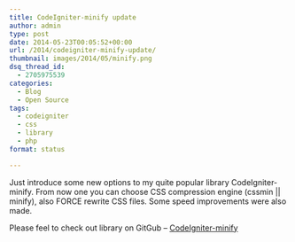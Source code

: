 ```yaml
---
title: CodeIgniter-minify update
author: admin
type: post
date: 2014-05-23T00:05:52+00:00
url: /2014/codeigniter-minify-update/
thumbnail: images/2014/05/minify.png
dsq_thread_id:
  - 2705975539
categories:
  - Blog
  - Open Source
tags:
  - codeigniter
  - css
  - library
  - php
format: status

---
```

Just introduce some new options to my quite popular library CodeIgniter-minify. From now one you can choose CSS compression engine (cssmin || minify), also FORCE rewrite CSS files. Some speed improvements were also made.

Please feel to check out library on GitGub &#8211; [CodeIgniter-minify](https://github.com/slav123/CodeIgniter-minify)